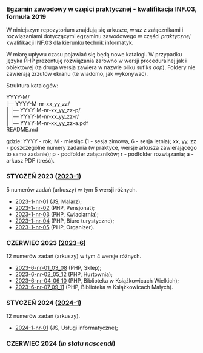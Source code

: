 ### Egzamin zawodowy w części praktycznej - kwalifikacja **INF.03**, formuła 2019 

W niniejszym repozytorium znajdują się arkusze, wraz z załącznikami i rozwiązaniami dotyczącymi egzaminu
zawodowego w części *praktycznej* kwalifikacji INF.03 dla kierunku technik informatyk.

W miarę upływu czasu pojawiać się będą nowe katalogi. W przypadku języka PHP prezentuję rozwiązania
zarówno w wersji proceduralnej jak i obiektowej (ta druga wersja zawiera w nazwie pliku sufiks *oop*). Foldery nie zawierają zrzutów ekranu
(te wiadomo, jak wykonywać).

Struktura katalogów:

YYYY-M/\
├─ YYYY-M-nr-xx_yy_zz/\
│  ├─ YYYY-M-nr-xx_yy_zz-p/\
│  ├─ YYYY-M-nr-xx_yy_zz-r/\
│  ├─ YYYY-M-nr-xx_yy_zz-a.pdf\
README.md

gdzie: YYYY - rok; M - miesiąc (1 - sesja zimowa, 6 - sesja letnia); xx, yy, zz - poszczególne numery zadania (w praktyce, wersje arkusza zawierającego to samo zadanie); p - podfolder załączników; r - podfolder rozwiązania; a - arkusz PDF (treść).

### STYCZEŃ 2023 ([2023-1](/2023-1))

5 numerów zadań (arkuszy) w tym 5 wersji różnych.

- [2023-1-nr-01](/2023-1/2023-1-nr-01) (JS, Malarz);
- [2023-1-nr-02](/2023-1/2023-1-nr-02) (PHP, Pensjonat);
- [2023-1-nr-03](/2023-1/2023-1-nr-03) (PHP, Kwiaciarnia);
- [2023-1-nr-04](/2023-1/2023-1-nr-04) (PHP, Biuro turystyczne);
- [2023-1-nr-05](/2023-1/2023-1-nr-05) (PHP, Organizer).

### CZERWIEC 2023 ([2023-6](/2023-6))

12 numerów zadań (arkuszy) w tym 4 wersje różnych.

- [2023-6-nr-01_03_08](/2023-6/2023-6-nr-01_03_08) (PHP, Sklep);
- [2023-6-nr-02_05_12](/2023-6/2023-6-nr-02_05_12) (PHP, Hurtownia);
- [2023-6-nr-04_06_10](/2023-6/2023-6-nr-04_06_10) (PHP, Biblioteka w Książkowicach Wielkich);
- [2023-6-nr-07_09_11](/2023-6/2023-6-nr-07_09_11) (PHP, Biblioteka w Książkowicach Małych).

### STYCZEŃ 2024 ([2024-1](/2024-1))

12 numerów zadań (arkuszy).

- [2024-1-nr-01](/2024-1/2024-1-nr-01) (JS, Usługi informatyczne);

### CZERWIEC 2024 (*in statu nascendi*)
